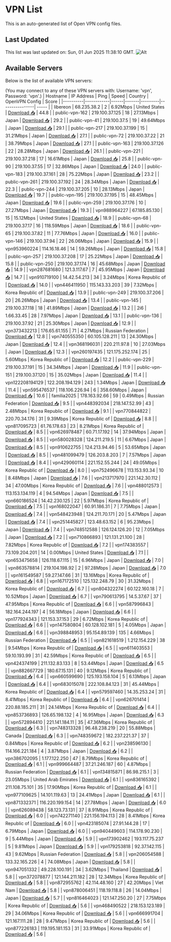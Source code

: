 # VPN List

This is an auto-generated list of Open VPN config files.

## Last Updated

This list was last updated on: Sun, 01 Jun 2025 11:38:10 GMT.
![Alt](https://repobeats.axiom.co/api/embed/186b98318ef1479477931607c1ad7d823f12451f.svg "Repobeats analytics image")

## Available Servers

Below is the list of available VPN servers:

(You may connect to any of these VPN servers with: Username: 'vpn', Password: 'vpn'.)
| Hostname | IP Address | Ping | Speed | Country | OpenVPN Config | Score |
|----------|------------|------|-------|---------|----------------| ----- |
| libereon | 68.235.38.2 | 2 | 6.92Mbps | United States | [Download 📥](./configs/server_0_US.ovpn) | 44.8 |
| public-vpn-162 | 219.100.37.125 | 18 | 27.13Mbps | Japan | [Download 📥](./configs/server_1_JP.ovpn) | 29.2 |
| public-vpn-41 | 219.100.37.5 | 19 | 49.64Mbps | Japan | [Download 📥](./configs/server_2_JP.ovpn) | 29.1 |
| public-vpn-217 | 219.100.37.199 | 15 | 31.21Mbps | Japan | [Download 📥](./configs/server_3_JP.ovpn) | 27.1 |
| public-vpn-72 | 219.100.37.22 | 21 | 38.79Mbps | Japan | [Download 📥](./configs/server_4_JP.ovpn) | 27.1 |
| public-vpn-163 | 219.100.37.126 | 22 | 28.28Mbps | Japan | [Download 📥](./configs/server_5_JP.ovpn) | 26.1 |
| public-vpn-221 | 219.100.37.218 | 17 | 16.61Mbps | Japan | [Download 📥](./configs/server_6_JP.ovpn) | 25.8 |
| public-vpn-90 | 219.100.37.55 | 17 | 32.86Mbps | Japan | [Download 📥](./configs/server_7_JP.ovpn) | 24.0 |
| public-vpn-183 | 219.100.37.161 | 28 | 75.22Mbps | Japan | [Download 📥](./configs/server_8_JP.ovpn) | 23.2 |
| public-vpn-261 | 219.100.37.192 | 24 | 28.34Mbps | Japan | [Download 📥](./configs/server_9_JP.ovpn) | 22.3 |
| public-vpn-244 | 219.100.37.205 | 10 | 28.13Mbps | Japan | [Download 📥](./configs/server_10_JP.ovpn) | 19.7 |
| public-vpn-195 | 219.100.37.195 | 15 | 48.45Mbps | Japan | [Download 📥](./configs/server_11_JP.ovpn) | 19.6 |
| public-vpn-259 | 219.100.37.176 | 10 | 27.27Mbps | Japan | [Download 📥](./configs/server_12_JP.ovpn) | 19.3 |
| vpn988964227 | 67.185.85.130 | 15 | 15.12Mbps | United States | [Download 📥](./configs/server_13_US.ovpn) | 18.9 |
| public-vpn-68 | 219.100.37.17 | 16 | 118.59Mbps | Japan | [Download 📥](./configs/server_14_JP.ovpn) | 18.6 |
| public-vpn-65 | 219.100.37.82 | 11 | 77.76Mbps | Japan | [Download 📥](./configs/server_15_JP.ovpn) | 16.0 |
| public-vpn-146 | 219.100.37.94 | 22 | 26.06Mbps | Japan | [Download 📥](./configs/server_16_JP.ovpn) | 15.9 |
| vpn953960224 | 114.16.18.46 | 14 | 59.26Mbps | Japan | [Download 📥](./configs/server_17_JP.ovpn) | 15.8 |
| public-vpn-257 | 219.100.37.208 | 17 | 25.22Mbps | Japan | [Download 📥](./configs/server_18_JP.ovpn) | 15.8 |
| public-vpn-250 | 219.100.37.174 | 16 | 45.68Mbps | Japan | [Download 📥](./configs/server_19_JP.ovpn) | 14.9 |
| vpn287681680 | 121.3.117.67 | 7 | 45.95Mbps | Japan | [Download 📥](./configs/server_20_JP.ovpn) | 14.7 |
| vpn910719100 | 14.42.54.213 | 34 | 3.24Mbps | Korea Republic of | [Download 📥](./configs/server_21_KR.ovpn) | 14.0 |
| vpn446411950 | 115.143.33.203 | 39 | 7.32Mbps | Korea Republic of | [Download 📥](./configs/server_22_KR.ovpn) | 13.9 |
| public-vpn-249 | 219.100.37.206 | 20 | 26.26Mbps | Japan | [Download 📥](./configs/server_23_JP.ovpn) | 13.4 |
| public-vpn-145 | 219.100.37.118 | 18 | 41.89Mbps | Japan | [Download 📥](./configs/server_24_JP.ovpn) | 13.2 |
| 2i6 | 1.66.33.45 | 28 | 7.97Mbps | Japan | [Download 📥](./configs/server_25_JP.ovpn) | 13.1 |
| public-vpn-136 | 219.100.37.92 | 21 | 25.30Mbps | Japan | [Download 📥](./configs/server_26_JP.ovpn) | 12.9 |
| vpn373432213 | 176.65.61.155 | 71 | 4.27Mbps | Russian Federation | [Download 📥](./configs/server_27_RU.ovpn) | 12.8 |
| vpn740555350 | 60.105.128.211 | 13 | 24.30Mbps | Japan | [Download 📥](./configs/server_28_JP.ovpn) | 12.4 |
| vpn368196031 | 220.211.97.8 | 10 | 27.03Mbps | Japan | [Download 📥](./configs/server_29_JP.ovpn) | 12.3 |
| vpn260197435 | 121.175.252.174 | 25 | 5.60Mbps | Korea Republic of | [Download 📥](./configs/server_30_KR.ovpn) | 12.2 |
| public-vpn-229 | 219.100.37.191 | 15 | 34.34Mbps | Japan | [Download 📥](./configs/server_31_JP.ovpn) | 11.9 |
| public-vpn-151 | 219.100.37.120 | 15 | 35.02Mbps | Japan | [Download 📥](./configs/server_32_JP.ovpn) | 11.4 |
| vpn122208194129 | 122.208.194.129 | 243 | 1.34Mbps | Japan | [Download 📥](./configs/server_33_JP.ovpn) | 11.4 |
| vpn595476537 | 118.106.226.94 | 6 | 358.60Mbps | Japan | [Download 📥](./configs/server_34_JP.ovpn) | 10.6 |
| familia2025 | 178.163.92.66 | 59 | 0.49Mbps | Russian Federation | [Download 📥](./configs/server_35_RU.ovpn) | 9.5 |
| vpn448392034 | 218.147.52.99 | 43 | 2.48Mbps | Korea Republic of | [Download 📥](./configs/server_36_KR.ovpn) | 9.1 |
| vpn770844822 | 220.70.34.176 | 31 | 9.39Mbps | Korea Republic of | [Download 📥](./configs/server_37_KR.ovpn) | 8.8 |
| vpn817095723 | 61.76.178.63 | 23 | 8.21Mbps | Korea Republic of | [Download 📥](./configs/server_38_KR.ovpn) | 8.5 |
| vpn626978487 | 60.71.17.192 | 14 | 37.94Mbps | Japan | [Download 📥](./configs/server_39_JP.ovpn) | 8.5 |
| vpn580028328 | 124.211.219.5 | 11 | 6.67Mbps | Japan | [Download 📥](./configs/server_40_JP.ovpn) | 8.5 |
| vpn910622755 | 124.213.94.46 | 5 | 53.65Mbps | Japan | [Download 📥](./configs/server_41_JP.ovpn) | 8.5 |
| vpn481099479 | 126.203.8.203 | 7 | 7.57Mbps | Japan | [Download 📥](./configs/server_42_JP.ovpn) | 8.4 |
| vpn429060114 | 221.152.55.244 | 24 | 49.05Mbps | Korea Republic of | [Download 📥](./configs/server_43_KR.ovpn) | 8.0 |
| vpn752496678 | 113.153.93.34 | 10 | 8.48Mbps | Japan | [Download 📥](./configs/server_44_JP.ovpn) | 7.6 |
| vpn213717970 | 221.142.30.112 | 34 | 47.00Mbps | Korea Republic of | [Download 📥](./configs/server_45_KR.ovpn) | 7.6 |
| vpn488012573 | 113.153.134.119 | 4 | 94.54Mbps | Japan | [Download 📥](./configs/server_46_JP.ovpn) | 7.5 |
| vpn660186524 | 14.42.230.125 | 22 | 5.97Mbps | Korea Republic of | [Download 📥](./configs/server_47_KR.ovpn) | 7.5 |
| vpn168022047 | 60.91.186.31 | 7 | 7.75Mbps | Japan | [Download 📥](./configs/server_48_JP.ovpn) | 7.4 |
| vpn548423948 | 124.211.70.171 | 20 | 5.47Mbps | Japan | [Download 📥](./configs/server_49_JP.ovpn) | 7.4 |
| vpn251445827 | 123.48.63.152 | 6 | 95.23Mbps | Japan | [Download 📥](./configs/server_50_JP.ovpn) | 7.4 |
| vpn748512588 | 126.124.126.20 | 12 | 7.05Mbps | Japan | [Download 📥](./configs/server_51_JP.ovpn) | 7.2 |
| vpn710866893 | 121.131.21.100 | 28 | 7.82Mbps | Korea Republic of | [Download 📥](./configs/server_52_KR.ovpn) | 7.2 |
| vpn174383557 | 73.109.204.201 | 14 | 0.00Mbps | United States | [Download 📥](./configs/server_53_US.ovpn) | 7.1 |
| vpn653475658 | 126.118.67.115 | 15 | 6.96Mbps | Japan | [Download 📥](./configs/server_54_JP.ovpn) | 7.0 |
| vpn863578814 | 219.104.198.92 | 2 | 97.28Mbps | Japan | [Download 📥](./configs/server_55_JP.ovpn) | 7.0 |
| vpn161549587 | 59.27.147.66 | 31 | 13.16Mbps | Korea Republic of | [Download 📥](./configs/server_56_KR.ovpn) | 6.8 |
| vpn167172510 | 125.132.248.79 | 30 | 31.32Mbps | Korea Republic of | [Download 📥](./configs/server_57_KR.ovpn) | 6.7 |
| vpn804322274 | 60.122.160.18 | 7 | 10.52Mbps | Japan | [Download 📥](./configs/server_58_JP.ovpn) | 6.7 |
| vpn790613795 | 14.5.37.67 | 37 | 47.95Mbps | Korea Republic of | [Download 📥](./configs/server_59_KR.ovpn) | 6.6 |
| vpn587996843 | 182.164.244.197 | 4 | 56.18Mbps | Japan | [Download 📥](./configs/server_60_JP.ovpn) | 6.6 |
| vpn177924343 | 121.153.37.153 | 29 | 6.72Mbps | Korea Republic of | [Download 📥](./configs/server_61_KR.ovpn) | 6.6 |
| vpn147580804 | 60.128.102.181 | 5 | 4.05Mbps | Japan | [Download 📥](./configs/server_62_JP.ovpn) | 6.6 |
| vpn398848953 | 95.154.89.139 | 135 | 4.66Mbps | Russian Federation | [Download 📥](./configs/server_63_RU.ovpn) | 6.5 |
| vpn821618519 | 1.212.154.229 | 38 | 9.54Mbps | Korea Republic of | [Download 📥](./configs/server_64_KR.ovpn) | 6.5 |
| vpn611403553 | 59.10.193.99 | 31 | 42.59Mbps | Korea Republic of | [Download 📥](./configs/server_65_KR.ovpn) | 6.5 |
| vpn424374199 | 211.132.83.133 | 8 | 53.44Mbps | Japan | [Download 📥](./configs/server_66_JP.ovpn) | 6.5 |
| vpn882667729 | 180.67.15.131 | 40 | 9.12Mbps | Korea Republic of | [Download 📥](./configs/server_67_KR.ovpn) | 6.4 |
| vpn660599690 | 125.193.158.104 | 5 | 6.13Mbps | Japan | [Download 📥](./configs/server_68_JP.ovpn) | 6.4 |
| vpn683015078 | 222.108.84.123 | 31 | 45.44Mbps | Korea Republic of | [Download 📥](./configs/server_69_KR.ovpn) | 6.4 |
| vpn579597460 | 14.35.253.24 | 31 | 8.41Mbps | Korea Republic of | [Download 📥](./configs/server_70_KR.ovpn) | 6.4 |
| vpn626701414 | 220.88.185.211 | 31 | 24.14Mbps | Korea Republic of | [Download 📥](./configs/server_71_KR.ovpn) | 6.4 |
| vpn853736893 | 126.65.198.132 | 4 | 16.95Mbps | Japan | [Download 📥](./configs/server_72_JP.ovpn) | 6.3 |
| vpn572894410 | 221.141.184.11 | 35 | 47.36Mbps | Korea Republic of | [Download 📥](./configs/server_73_KR.ovpn) | 6.3 |
| vpn748313328 | 96.48.238.219 | 20 | 55.88Mbps | Canada | [Download 📥](./configs/server_74_CA.ovpn) | 6.3 |
| vpn748359672 | 182.237.221.37 | 37 | 0.84Mbps | Korea Republic of | [Download 📥](./configs/server_75_KR.ovpn) | 6.2 |
| vpn238596130 | 114.166.221.184 | 4 | 3.87Mbps | Japan | [Download 📥](./configs/server_76_JP.ovpn) | 6.2 |
| vpn386702095 | 1.177.122.250 | 47 | 8.79Mbps | Korea Republic of | [Download 📥](./configs/server_77_KR.ovpn) | 6.1 |
| vpn999664487 | 37.21.246.187 | 60 | 4.87Mbps | Russian Federation | [Download 📥](./configs/server_78_RU.ovpn) | 6.1 |
| vpn134815871 | 86.98.215.1 | 3 | 23.05Mbps | United Arab Emirates | [Download 📥](./configs/server_79_AE.ovpn) | 6.1 |
| vpn836165392 | 211.108.75.101 | 35 | 17.90Mbps | Korea Republic of | [Download 📥](./configs/server_80_KR.ovpn) | 6.1 |
| vpn977109625 | 14.101.119.63 | 13 | 24.41Mbps | Japan | [Download 📥](./configs/server_81_JP.ovpn) | 6.1 |
| vpn871332371 | 116.220.199.154 | 14 | 27.78Mbps | Japan | [Download 📥](./configs/server_82_JP.ovpn) | 6.0 |
| vpn626089438 | 58.123.73.131 | 37 | 8.91Mbps | Korea Republic of | [Download 📥](./configs/server_83_KR.ovpn) | 6.0 |
| vpn742271140 | 221.156.194.113 | 28 | 8.41Mbps | Korea Republic of | [Download 📥](./configs/server_84_KR.ovpn) | 6.0 |
| vpn423185074 | 27.91.144.28 | 17 | 6.79Mbps | Japan | [Download 📥](./configs/server_85_JP.ovpn) | 6.0 |
| vpn940449603 | 114.178.90.230 | 9 | 5.44Mbps | Japan | [Download 📥](./configs/server_86_JP.ovpn) | 5.9 |
| vpn173902462 | 193.117.75.237 | 5 | 9.81Mbps | Japan | [Download 📥](./configs/server_87_JP.ovpn) | 5.9 |
| vpn179253818 | 92.37.142.115 | 43 | 9.62Mbps | Russian Federation | [Download 📥](./configs/server_88_RU.ovpn) | 5.8 |
| vpn206054588 | 133.32.165.226 | 4 | 74.08Mbps | Japan | [Download 📥](./configs/server_89_JP.ovpn) | 5.8 |
| vpn947051332 | 49.228.100.191 | 34 | 3.62Mbps | Thailand | [Download 📥](./configs/server_90_TH.ovpn) | 5.8 |
| vpn372078877 | 121.144.211.182 | 28 | 12.34Mbps | Korea Republic of | [Download 📥](./configs/server_91_KR.ovpn) | 5.8 |
| vpn872955762 | 42.114.48.160 | 27 | 42.20Mbps | Viet Nam | [Download 📥](./configs/server_92_VN.ovpn) | 5.8 |
| vpn878006451 | 118.19.118.8 | 26 | 14.04Mbps | Japan | [Download 📥](./configs/server_93_JP.ovpn) | 5.7 |
| vpn816464023 | 121.147.250.20 | 27 | 7.75Mbps | Korea Republic of | [Download 📥](./configs/server_94_KR.ovpn) | 5.6 |
| vpn468490522 | 218.153.123.189 | 29 | 34.06Mbps | Korea Republic of | [Download 📥](./configs/server_95_KR.ovpn) | 5.6 |
| vpn666991704 | 121.167.111.28 | 28 | 9.47Mbps | Korea Republic of | [Download 📥](./configs/server_96_KR.ovpn) | 5.6 |
| vpn877226183 | 119.195.181.153 | 31 | 33.91Mbps | Korea Republic of | [Download 📥](./configs/server_97_KR.ovpn) | 5.6 |
